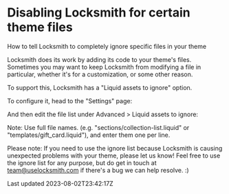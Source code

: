 # Disabling Locksmith for certain theme files

How to tell Locksmith to completely ignore specific files in your theme

Locksmith does its work by adding its code to your theme's files. Sometimes you may want to keep Locksmith from modifying a file in particular, whether it's for a customization, or some other reason.

To support this, Locksmith has a "Liquid assets to ignore" option.

To configure it, head to the "Settings" page:

And then edit the file list under Advanced \> Liquid assets to ignore:

Note: Use full file names. (e.g. "sections/collection-list.liquid" or "templates/gift\_card.liquid"), and enter them one per line.

Please note: If you need to use the ignore list because Locksmith is causing unexpected problems with your theme, please let us know! Feel free to use the ignore list for any purpose, but do get in touch at team@uselocksmith.com if there's a bug we can help resolve. :)

Last updated 2023-08-02T23:42:17Z